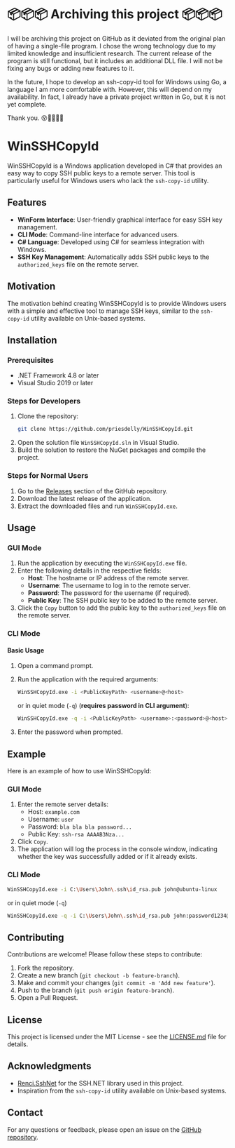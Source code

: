 # 📦📦📦 Archiving this project 📦📦📦

I will be archiving this project on GitHub as it deviated from the original plan of having a single-file program. I chose the wrong technology due to my limited knowledge and insufficient research. The current release of the program is still functional, but it includes an additional DLL file. I will not be fixing any bugs or adding new features to it.

In the future, I hope to develop an ssh-copy-id tool for Windows using Go, a language I am more comfortable with. However, this will depend on my availability. In fact, I already have a private project written in Go, but it is not yet complete.

Thank you.
😵😵‍💫😮‍💨

# WinSSHCopyId

WinSSHCopyId is a Windows application developed in C# that provides an easy way to copy SSH public keys to a remote server. This tool is particularly useful for Windows users who lack the `ssh-copy-id` utility.

## Features

- **WinForm Interface**: User-friendly graphical interface for easy SSH key management.
- **CLI Mode**: Command-line interface for advanced users.
- **C# Language**: Developed using C# for seamless integration with Windows.
- **SSH Key Management**: Automatically adds SSH public keys to the `authorized_keys` file on the remote server.

## Motivation

The motivation behind creating WinSSHCopyId is to provide Windows users with a simple and effective tool to manage SSH keys, similar to the `ssh-copy-id` utility available on Unix-based systems.

## Installation

### Prerequisites

- .NET Framework 4.8 or later
- Visual Studio 2019 or later

### Steps for Developers

1. Clone the repository:
    ```bash
    git clone https://github.com/priesdelly/WinSSHCopyId.git
    ```
2. Open the solution file `WinSSHCopyId.sln` in Visual Studio.
3. Build the solution to restore the NuGet packages and compile the project.

### Steps for Normal Users

1. Go to the [Releases](https://github.com/priesdelly/WinSSHCopyId/releases) section of the GitHub repository.
2. Download the latest release of the application.
3. Extract the downloaded files and run `WinSSHCopyId.exe`.

## Usage
### GUI Mode
1. Run the application by executing the `WinSSHCopyId.exe` file.
2. Enter the following details in the respective fields:
    - **Host**: The hostname or IP address of the remote server.
    - **Username**: The username to log in to the remote server.
    - **Password**: The password for the username (if required).
    - **Public Key**: The SSH public key to be added to the remote server.
3. Click the `Copy` button to add the public key to the `authorized_keys` file on the remote server.

### CLI Mode
#### Basic Usage

1. Open a command prompt.
2. Run the application with the required arguments:
    ```bash
    WinSSHCopyId.exe -i <PublicKeyPath> <username>@<host>
    ```
    or in quiet mode (`-q`) (**requires password in CLI argument**):

    ```bash
    WinSSHCopyId.exe -q -i <PublicKeyPath> <username>:<password>@<host>
    ```
3. Enter the password when prompted.

## Example

Here is an example of how to use WinSSHCopyId:

### GUI Mode
1. Enter the remote server details:
    - Host: `example.com`
    - Username: `user`
    - Password: `bla bla bla password...`
    - Public Key: `ssh-rsa AAAAB3Nza...`
2. Click `Copy`.
3. The application will log the process in the console window, indicating whether the key was successfully added or if it already exists.

### CLI Mode
```bash
WinSSHCopyId.exe -i C:\Users\John\.ssh\id_rsa.pub john@ubuntu-linux
```
or in quiet mode (`-q`)
```bash
WinSSHCopyId.exe -q -i C:\Users\John\.ssh\id_rsa.pub john:password1234@ubuntu-linux
```

## Contributing

Contributions are welcome! Please follow these steps to contribute:

1. Fork the repository.
2. Create a new branch (`git checkout -b feature-branch`).
3. Make and commit your changes (`git commit -m 'Add new feature'`).
4. Push to the branch (`git push origin feature-branch`).
5. Open a Pull Request.

## License

This project is licensed under the MIT License - see the [LICENSE.md](LICENSE.md) file for details.

## Acknowledgments

- [Renci.SshNet](https://github.com/sshnet/SSH.NET) for the SSH.NET library used in this project.
- Inspiration from the `ssh-copy-id` utility available on Unix-based systems.

## Contact

For any questions or feedback, please open an issue on the [GitHub repository](https://github.com/priesdelly/WinSSHCopyId).
